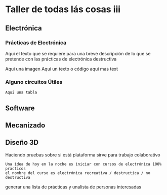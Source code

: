 
# Taller de todas lás cosas iii

## Electrónica

### Prácticas de Electrónica
Aqui el texto que se requiere para una breve descripción  de lo que se pretende con las prácticas de electrónica destructiva

Aqui una imagen
 	Aqui un texto o código 
  aqui mas text
### Alguno circuitos Útiles
	Aqui una tabla 
 
## Software

## Mecanizado

## Diseño 3D


Haciendo pruebas sobre si está plataforma sirve para  trabajo colaborativo

	Una idea de hoy en la noche es iniciar con cursos de electrónica 100% practicos
	el nombre del curso es electrónica recreativa / destructica / no destructiva

generar una lista  de prácticas y unalista de personas interesadas


